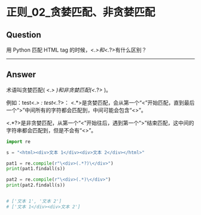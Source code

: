 # 正则_02_贪婪匹配、非贪婪匹配


## Question
用 Python 匹配 HTML tag 的时候，<.*>和<.*?>有什么区别？

----

## Answer
术语叫贪婪匹配( <.*> )和非贪婪匹配(<.*?> )。

例如：test<.*> : test<.*?>：
<.*>是贪婪匹配，会从第一个“<”开始匹配，直到最后一个“>”中间所有的字符都会匹配到，中间可能会包含“<>”。

<.*?>是非贪婪匹配，从第一个“<”开始往后，遇到第一个“>”结束匹配，这中间的字符串都会匹配到，但是不会有“<>”。

```python
import re

s = "<html><div>文本 1</div><div>文本 2</div></html>"

pat1 = re.compile(r"\<div>(.*?)\</div>")
print(pat1.findall(s))

pat2 = re.compile(r"\<div>(.*)\</div>")
print(pat2.findall(s))


# ['文本 1', '文本 2']
# ['文本 1</div><div>文本 2']
```
